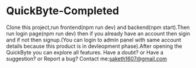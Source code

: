 # QuickByte-Completed
Clone this project,run frontend(npm run dev) and backend(npm start).Then run login page(npm run dev) then if you already have an account then sigin and if not then signup.(You can login to admin panel with same account details because this product is in devleopment phase).After opening the QuickByte you can explore all features.
Have a doubt? or Have a suggestion? or Report a bug?
Contact me:saketh1607@gmail.com